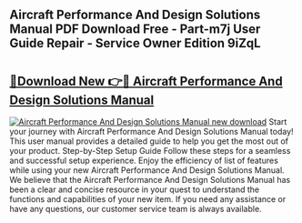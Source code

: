 ## Aircraft Performance And Design Solutions Manual PDF Download Free - Part-m7j User Guide Repair - Service Owner Edition 9iZqL

# <h2><a href="http://bc95126.oget.top/?id=Aircraft+Performance+And+Design+Solutions+Manual">🔗Download New 👉🔴 Aircraft Performance And Design Solutions Manual</a></h2>

[![Aircraft Performance And Design Solutions Manual new download](https://i.imgur.com/5g1atiW.png)](http://bc95126.oget.top/?id=Aircraft+Performance+And+Design+Solutions+Manual)
Start your journey with Aircraft Performance And Design Solutions Manual today! This user manual provides a detailed guide to help you get the most out of your product. Step-by-Step Setup Guide Follow these steps for a seamless and successful setup experience. Enjoy the efficiency of list of features while using your new Aircraft Performance And Design Solutions Manual. We believe that the Aircraft Performance And Design Solutions Manual has been a clear and concise resource in your quest to understand the functions and capabilities of your new item. If you need any assistance or have any questions, our customer service team is always available.
